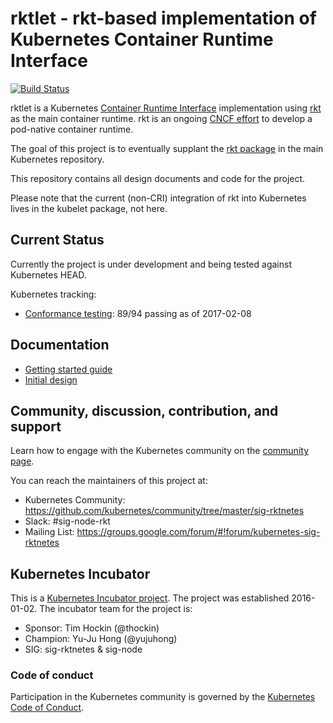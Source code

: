 # rktlet - rkt-based implementation of Kubernetes Container Runtime Interface
[![Build Status](https://travis-ci.org/kubernetes-incubator/rktlet.svg?branch=master)](https://travis-ci.org/kubernetes-incubator/rktlet)

rktlet is a Kubernetes [Container Runtime Interface][k8s-cri] implementation using [rkt][rkt] as the main container runtime.
rkt is an ongoing [CNCF effort][rkt-cncf] to develop a pod-native container runtime.

The goal of this project is to eventually supplant the [rkt package](https://github.com/kubernetes/kubernetes/tree/v1.3.0/pkg/kubelet/rkt/) in the main Kubernetes repository.

This repository contains all design documents and code for the project.

Please note that the current (non-CRI) integration of rkt into Kubernetes lives in the kubelet package, not here.

[rkt]: https://github.com/rkt/rkt
[k8s-cri]: http://blog.kubernetes.io/2016/12/container-runtime-interface-cri-in-kubernetes.html
[rkt-cncf]: https://www.cncf.io/announcement/2017/03/29/cloud-native-computing-foundation-becomes-home-pod-native-container-engine-project-rkt/

## Current Status

Currently the project is under development and being tested against Kubernetes HEAD.

Kubernetes tracking:

- [Conformance testing](https://github.com/kubernetes-incubator/rktlet/issues/95): 89/94 passing as of 2017-02-08

## Documentation

- [Getting started guide](docs/getting-started-guide.md)
- [Initial design](docs/initial-design.md)

## Community, discussion, contribution, and support

Learn how to engage with the Kubernetes community on the [community page](http://kubernetes.io/community/).

You can reach the maintainers of this project at:

- Kubernetes Community: https://github.com/kubernetes/community/tree/master/sig-rktnetes
- Slack: #sig-node-rkt
- Mailing List: https://groups.google.com/forum/#!forum/kubernetes-sig-rktnetes

## Kubernetes Incubator

This is a [Kubernetes Incubator project](https://github.com/kubernetes/community/blob/master/incubator.md). The project was established 2016-01-02. The incubator team for the project is:

- Sponsor: Tim Hockin (@thockin)
- Champion: Yu-Ju Hong (@yujuhong)
- SIG: sig-rktnetes &amp; sig-node

### Code of conduct

Participation in the Kubernetes community is governed by the [Kubernetes Code of Conduct](code-of-conduct.md).
